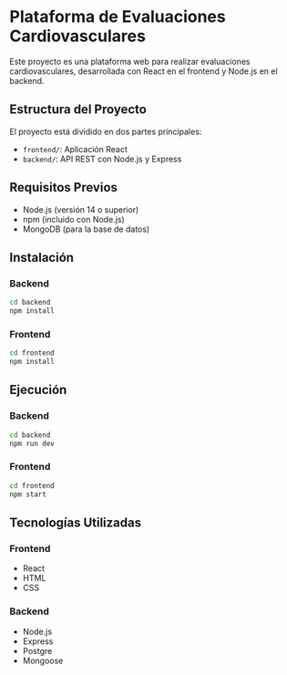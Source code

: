 # Plataforma de Evaluaciones Cardiovasculares

Este proyecto es una plataforma web para realizar evaluaciones cardiovasculares, desarrollada con React en el frontend y Node.js en el backend.

## Estructura del Proyecto

El proyecto está dividido en dos partes principales:

- `frontend/`: Aplicación React
- `backend/`: API REST con Node.js y Express

## Requisitos Previos

- Node.js (versión 14 o superior)
- npm (incluido con Node.js)
- MongoDB (para la base de datos)

## Instalación

### Backend

```bash
cd backend
npm install
```

### Frontend

```bash
cd frontend
npm install
```

## Ejecución

### Backend

```bash
cd backend
npm run dev
```

### Frontend

```bash
cd frontend
npm start
```

## Tecnologías Utilizadas

### Frontend
- React
- HTML
- CSS

### Backend
- Node.js
- Express
- Postgre
- Mongoose 